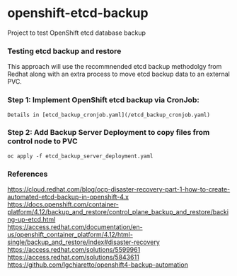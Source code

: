 # openshift-etcd-backup
Project to test OpenShift etcd database backup

### Testing etcd backup and restore 
This approach will use the recommnended etcd backup methodolgy from Redhat along with an extra process to move etcd backup data to an external PVC.<br>

### Step 1: Implement OpenShift etcd backup via CronJob:
```
Details in [etcd_backup_cronjob.yaml](/etcd_backup_cronjob.yaml)
```
### Step 2: Add Backup Server Deployment to copy files from control node to PVC
```
oc apply -f etcd_backup_server_deployment.yaml
```
### References
https://cloud.redhat.com/blog/ocp-disaster-recovery-part-1-how-to-create-automated-etcd-backup-in-openshift-4.x <br>
https://docs.openshift.com/container-platform/4.12/backup_and_restore/control_plane_backup_and_restore/backing-up-etcd.html <br>
https://access.redhat.com/documentation/en-us/openshift_container_platform/4.12/html-single/backup_and_restore/index#disaster-recovery <br>
https://access.redhat.com/solutions/5599961 <br>
https://access.redhat.com/solutions/5843611 <br>
https://github.com/lgchiaretto/openshift4-backup-automation <br>